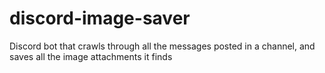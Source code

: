 # discord-image-saver
Discord bot that crawls through all the messages posted in a channel, and saves all the image attachments it finds